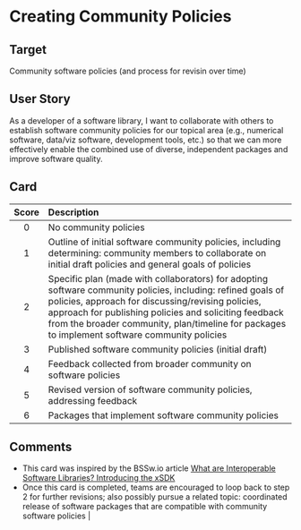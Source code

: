 [_metadata_:tags]:- "psip-ptc"
# Creating Community Policies

## Target

Community software policies (and process for revisin over time)

## User Story

As a developer of a software library, I want to collaborate with others to establish software community policies for our topical area (e.g., numerical software, data/viz software, development tools, etc.) so that we can more effectively enable the combined use of diverse, independent packages and improve software quality.

## Card

| Score | Description |
|:-----:|:------------|
| 0 | No community policies |
| 1 | Outline of initial software community policies, including determining: community members to collaborate on initial draft policies and general goals of policies |
| 2 | Specific plan (made with collaborators) for adopting software community policies, including: refined goals of policies, approach for discussing/revising policies, approach for publishing policies and soliciting feedback from the broader community, plan/timeline for packages to implement software community policies |
| 3 | Published software community policies (initial draft)
| 4 | Feedback collected from broader community on software policies |
| 5 | Revised version of software community policies, addressing feedback |
| 6 | Packages that implement software community policies |


## Comments

- This card was inspired by the BSSw.io article [What are Interoperable Software Libraries? Introducing the xSDK](https://bssw.io/items/what-are-interoperable-software-libraries-introducing-the-xsdk)
- Once this card is completed, teams are encouraged to loop back to step 2 for further revisions; also possibly pursue a related topic: coordinated release of software packages that are compatible with community software policies |
